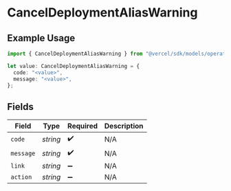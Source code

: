 # CancelDeploymentAliasWarning

## Example Usage

```typescript
import { CancelDeploymentAliasWarning } from "@vercel/sdk/models/operations/canceldeployment.js";

let value: CancelDeploymentAliasWarning = {
  code: "<value>",
  message: "<value>",
};
```

## Fields

| Field              | Type               | Required           | Description        |
| ------------------ | ------------------ | ------------------ | ------------------ |
| `code`             | *string*           | :heavy_check_mark: | N/A                |
| `message`          | *string*           | :heavy_check_mark: | N/A                |
| `link`             | *string*           | :heavy_minus_sign: | N/A                |
| `action`           | *string*           | :heavy_minus_sign: | N/A                |